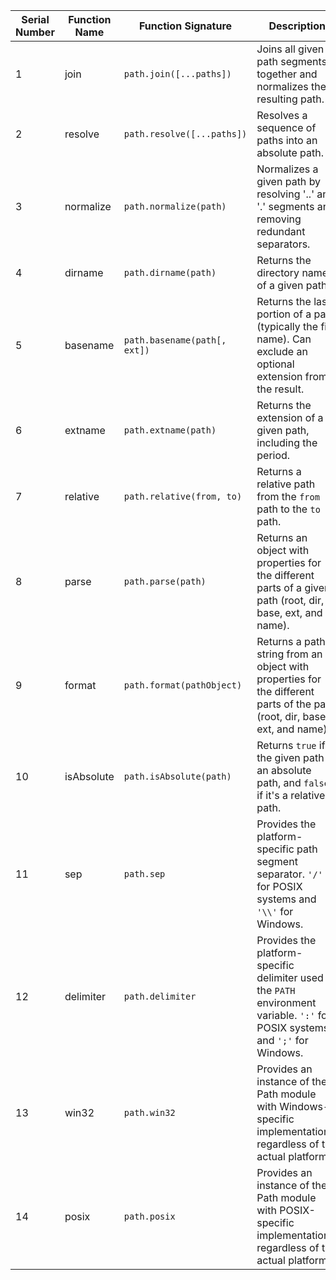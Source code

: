 
| Serial Number | Function Name | Function Signature                                 | Description                                                                                                                                                                                                                           | Example                                                                                               |
|---------------|---------------|----------------------------------------------------|---------------------------------------------------------------------------------------------------------------------------------------------------------------------------------------------------------------------------------------|-------------------------------------------------------------------------------------------------------|
| 1             | join          | `path.join([...paths])`                            | Joins all given path segments together and normalizes the resulting path.                                                                                                                                                             | `path.join('folder1', 'folder2', 'file.txt')`<br>`// 'folder1/folder2/file.txt'`                      |
| 2             | resolve       | `path.resolve([...paths])`                         | Resolves a sequence of paths into an absolute path.                                                                                                                                                                                   | `path.resolve('./folder1/folder2/file.txt')`<br>`// '/absolute/path/to/folder1/folder2/file.txt'`      |
| 3             | normalize     | `path.normalize(path)`                             | Normalizes a given path by resolving '..' and '.' segments and removing redundant separators.                                                                                                                                         | `path.normalize('folder1//folder2/../file.txt')`<br>`// 'folder1/file.txt'`                            |
| 4             | dirname       | `path.dirname(path)`                               | Returns the directory name of a given path.                                                                                                                                                                                           | `path.dirname('folder1/folder2/file.txt')`<br>`// 'folder1/folder2'`                                   |
| 5             | basename      | `path.basename(path[, ext])`                       | Returns the last portion of a path (typically the file name). Can exclude an optional extension from the result.                                                                                                                      | `path.basename('folder1/folder2/file.txt')`<br>`// 'file.txt'`                                         |
| 6             | extname       | `path.extname(path)`                               | Returns the extension of a given path, including the period.                                                                                                                                                                         | `path.extname('folder1/folder2/file.txt')`<br>`// '.txt'`                                              |
| 7             | relative      | `path.relative(from, to)`                          | Returns a relative path from the `from` path to the `to` path.                                                                                                                                                                       | `path.relative('/folder1/folder2/file.txt', '/folder1/folder3/file2.txt')`<br>`// '../folder3/file2.txt'`|
| 8             | parse         | `path.parse(path)`                                 | Returns an object with properties for the different parts of a given path (root, dir, base, ext, and name).                                                                                                                          | `path.parse('/folder1/folder2/file.txt')`<br>`// {root: '/', dir: '/folder1/folder2', base: 'file.txt', ext: '.txt', name: 'file'}`|
| 9             | format        | `path.format(pathObject)`                          | Returns a path string from an object with properties for the different parts of the path (root, dir, base, ext, and name).                                                                                                           | `path.format({root: '/', dir: '/folder1/folder2', base: 'file.txt', ext: '.txt', name: 'file'})`<br>`// '/folder1/folder2/file.txt'`|
| 10            | isAbsolute    | `path.isAbsolute(path)`                            | Returns `true` if the given path is an absolute path, and `false` if it's a relative path.                                                                                                                                           | `path.isAbsolute('/folder1/folder2/file.txt')`<br>`// true`                                             |
| 11            | sep           | `path.sep`                                         | Provides the platform-specific path segment separator. `'/'` for POSIX systems and `'\\'` for Windows.                                                                                                                               | `console.log(path.sep)`<br>`// '/' on POSIX systems, '\\' on Windows`                                  |
| 12            | delimiter     | `path.delimiter`                                   | Provides the platform-specific delimiter used in the `PATH` environment variable. `':'` for POSIX systems and `';'` for Windows.                                                                                                     | `console.log(path.delimiter)`<br>`// ':' on POSIX systems, ';' on Windows`                            |
| 13            | win32         | `path.win32`                                       | Provides an instance of the Path module with Windows-specific implementations, regardless of the actual platform.                                                                                                                   | `path.win32.basename('C:\\folder1\\folder2\\file.txt')`<br>`// 'file.txt'`                            |
| 14            | posix         | `path.posix`                                       | Provides an instance of the Path module with POSIX-specific implementations, regardless of the actual platform.                                                                                                                     | `path.posix.basename('/folder1/folder2/file.txt')`<br>`// 'file.txt'`                                 |

